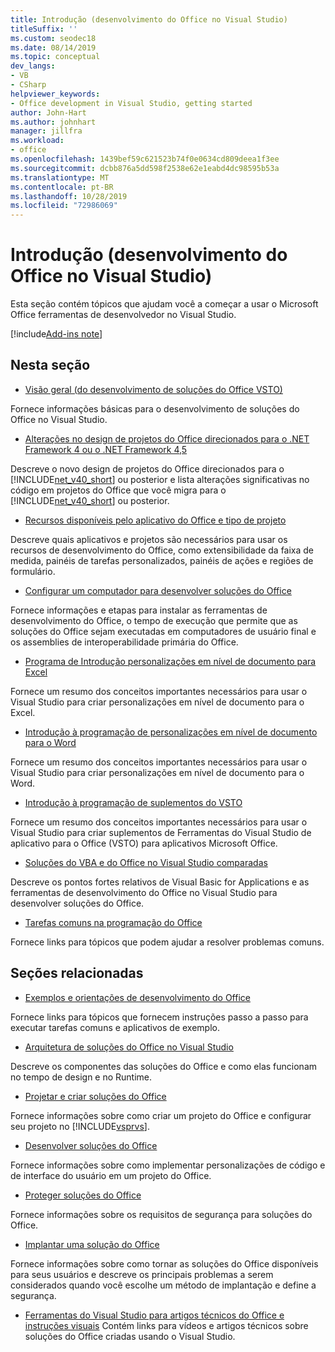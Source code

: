 ```yaml
---
title: Introdução (desenvolvimento do Office no Visual Studio)
titleSuffix: ''
ms.custom: seodec18
ms.date: 08/14/2019
ms.topic: conceptual
dev_langs:
- VB
- CSharp
helpviewer_keywords:
- Office development in Visual Studio, getting started
author: John-Hart
ms.author: johnhart
manager: jillfra
ms.workload:
- office
ms.openlocfilehash: 1439bef59c621523b74f0e0634cd809deea1f3ee
ms.sourcegitcommit: dcbb876a5dd598f2538e62e1eabd4dc98595b53a
ms.translationtype: MT
ms.contentlocale: pt-BR
ms.lasthandoff: 10/28/2019
ms.locfileid: "72986069"
---
```

# <a name="get-started-office-development-in-visual-studio"></a>Introdução (desenvolvimento do Office no Visual Studio)
  Esta seção contém tópicos que ajudam você a começar a usar o Microsoft Office ferramentas de desenvolvedor no Visual Studio.

[!include[Add-ins note](includes/addinsnote.md)]

## <a name="in-this-section"></a>Nesta seção
- [Visão geral &#40;do desenvolvimento de soluções do Office VSTO&#41;](../vsto/office-solutions-development-overview-vsto.md)

 Fornece informações básicas para o desenvolvimento de soluções do Office no Visual Studio.

- [Alterações no design de projetos do Office direcionados para o .NET Framework 4 ou o .NET Framework 4,5](../vsto/changes-to-the-design-of-office-projects-that-target-the-dotnet-framework-4-or-the-dotnet-framework-4-5.md)

 Descreve o novo design de projetos do Office direcionados para o [!INCLUDE[net_v40_short](../sharepoint/includes/net-v40-short-md.md)] ou posterior e lista alterações significativas no código em projetos do Office que você migra para o [!INCLUDE[net_v40_short](../sharepoint/includes/net-v40-short-md.md)] ou posterior.

- [Recursos disponíveis pelo aplicativo do Office e tipo de projeto](../vsto/features-available-by-office-application-and-project-type.md)

 Descreve quais aplicativos e projetos são necessários para usar os recursos de desenvolvimento do Office, como extensibilidade da faixa de medida, painéis de tarefas personalizados, painéis de ações e regiões de formulário.

- [Configurar um computador para desenvolver soluções do Office](../vsto/configuring-a-computer-to-develop-office-solutions.md)

 Fornece informações e etapas para instalar as ferramentas de desenvolvimento do Office, o tempo de execução que permite que as soluções do Office sejam executadas em computadores de usuário final e os assemblies de interoperabilidade primária do Office.

- [Programa de Introdução personalizações em nível de documento para Excel](../vsto/getting-started-programming-document-level-customizations-for-excel.md)

 Fornece um resumo dos conceitos importantes necessários para usar o Visual Studio para criar personalizações em nível de documento para o Excel.

- [Introdução à programação de personalizações em nível de documento para o Word](../vsto/getting-started-programming-document-level-customizations-for-word.md)

 Fornece um resumo dos conceitos importantes necessários para usar o Visual Studio para criar personalizações em nível de documento para o Word.

- [Introdução à programação de suplementos do VSTO](../vsto/getting-started-programming-vsto-add-ins.md)

 Fornece um resumo dos conceitos importantes necessários para usar o Visual Studio para criar suplementos de Ferramentas do Visual Studio de aplicativo para o Office (VSTO) para aplicativos Microsoft Office.

- [Soluções do VBA e do Office no Visual Studio comparadas](../vsto/vba-and-office-solutions-in-visual-studio-compared.md)

 Descreve os pontos fortes relativos de Visual Basic for Applications e as ferramentas de desenvolvimento do Office no Visual Studio para desenvolver soluções do Office.

- [Tarefas comuns na programação do Office](../vsto/common-tasks-in-office-programming.md)

 Fornece links para tópicos que podem ajudar a resolver problemas comuns.

## <a name="related-sections"></a>Seções relacionadas
- [Exemplos e orientações de desenvolvimento do Office](../vsto/office-development-samples-and-walkthroughs.md)

 Fornece links para tópicos que fornecem instruções passo a passo para executar tarefas comuns e aplicativos de exemplo.

- [Arquitetura de soluções do Office no Visual Studio](../vsto/architecture-of-office-solutions-in-visual-studio.md)

 Descreve os componentes das soluções do Office e como elas funcionam no tempo de design e no Runtime.

- [Projetar e criar soluções do Office](../vsto/designing-and-creating-office-solutions.md)

 Fornece informações sobre como criar um projeto do Office e configurar seu projeto no [!INCLUDE[vsprvs](../sharepoint/includes/vsprvs-md.md)].

- [Desenvolver soluções do Office](../vsto/developing-office-solutions.md)

 Fornece informações sobre como implementar personalizações de código e de interface do usuário em um projeto do Office.

- [Proteger soluções do Office](../vsto/securing-office-solutions.md)

 Fornece informações sobre os requisitos de segurança para soluções do Office.

- [Implantar uma solução do Office](../vsto/deploying-an-office-solution.md)

 Fornece informações sobre como tornar as soluções do Office disponíveis para seus usuários e descreve os principais problemas a serem considerados quando você escolhe um método de implantação e define a segurança.

- [Ferramentas do Visual Studio para artigos técnicos do Office e instruções visuais](/previous-versions/office/developer/office-2007/bb871648(v=office.12)) Contém links para vídeos e artigos técnicos sobre soluções do Office criadas usando o Visual Studio.
